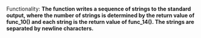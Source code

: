 Functionality: **The function writes a sequence of strings to the standard output, where the number of strings is determined by the return value of func_10() and each string is the return value of func_14(). The strings are separated by newline characters.**